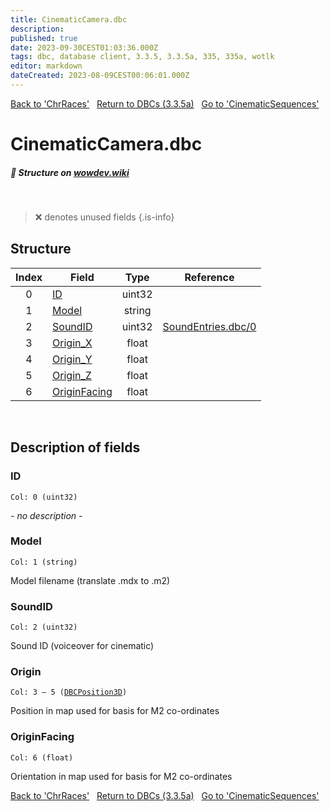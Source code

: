 ```yaml
---
title: CinematicCamera.dbc
description:
published: true
date: 2023-09-30CEST01:03:36.000Z
tags: dbc, database client, 3.3.5, 3.3.5a, 335, 335a, wotlk
editor: markdown
dateCreated: 2023-08-09CEST00:06:01.000Z
---
```

<a href="https://trinitycore.info/files/DBC/335/chrraces" class="mt-5 v-btn v-btn--depressed v-btn--flat v-btn--outlined theme--light v-size--default darkblue--text text--lighten-3"><span class="v-btn__content"><i aria-hidden="true" class="v-icon notranslate v-icon--left mdi mdi-arrow-left theme--light"></i><span>Back to 'ChrRaces'</span></span></a>&nbsp;&nbsp;&nbsp;<a href="https://trinitycore.info/files/DBC/335/DBC" class="mt-5 v-btn v-btn--depressed v-btn--flat v-btn--outlined theme--light v-size--default darkblue--text text--lighten-3"><span class="v-btn__content"><i aria-hidden="true" class="v-icon notranslate v-icon--left mdi mdi-home-outline theme--light"></i><span>Return to DBCs (3.3.5a)</span></span></a>&nbsp;&nbsp;&nbsp;<a href="https://trinitycore.info/files/DBC/335/cinematicsequences" class="mt-5 v-btn v-btn--depressed v-btn--flat v-btn--outlined theme--light v-size--default darkblue--text text--lighten-3"><span class="v-btn__content"><span>Go to 'CinematicSequences'</span><i aria-hidden="true" class="v-icon notranslate v-icon--right mdi mdi-arrow-right theme--light"></i></span></a>

# CinematicCamera.dbc
##### :pencil: Structure on [wowdev.wiki](https://wowdev.wiki/DB/CinematicCamera)
&nbsp;

> :x: denotes unused fields
{.is-info}


## Structure

| Index | Field | Type | Reference |
| :---: | --- | :---: | --- |
| 0 | [ID](#id-alt) | uint32 |  |
| 1 | [Model](#model) | string |  |
| 2 | [SoundID](#soundid) | uint32 | [SoundEntries.dbc/0](/files/DBC/335/soundentries#id-alt) |
| 3 | [Origin_X](#origin) | float |  |
| 4 | [Origin_Y](#origin) | float |  |
| 5 | [Origin_Z](#origin) | float |  |
| 6 | [OriginFacing](#originfacing) | float |  |
&nbsp;
## Description of fields

### ID <!-- {#id-alt} -->
<code>Col: 0 (uint32)</code>

*- no description -*
&nbsp;

### Model
<code>Col: 1 (string)</code>

Model filename (translate .mdx to .m2)
&nbsp;

### SoundID
<code>Col: 2 (uint32)</code>

Sound ID (voiceover for cinematic)
&nbsp;

### Origin
<code>Col: 3 &ndash; 5 ([DBCPosition3D](/how-to/worldposition))</code>

Position in map used for basis for M2 co-ordinates
&nbsp;

### OriginFacing
<code>Col: 6 (float)</code>

Orientation in map used for basis for M2 co-ordinates
&nbsp;

<a href="https://trinitycore.info/files/DBC/335/chrraces" class="mt-5 v-btn v-btn--depressed v-btn--flat v-btn--outlined theme--light v-size--default darkblue--text text--lighten-3"><span class="v-btn__content"><i aria-hidden="true" class="v-icon notranslate v-icon--left mdi mdi-arrow-left theme--light"></i><span>Back to 'ChrRaces'</span></span></a>&nbsp;&nbsp;&nbsp;<a href="https://trinitycore.info/files/DBC/335/DBC" class="mt-5 v-btn v-btn--depressed v-btn--flat v-btn--outlined theme--light v-size--default darkblue--text text--lighten-3"><span class="v-btn__content"><i aria-hidden="true" class="v-icon notranslate v-icon--left mdi mdi-home-outline theme--light"></i><span>Return to DBCs (3.3.5a)</span></span></a>&nbsp;&nbsp;&nbsp;<a href="https://trinitycore.info/files/DBC/335/cinematicsequences" class="mt-5 v-btn v-btn--depressed v-btn--flat v-btn--outlined theme--light v-size--default darkblue--text text--lighten-3"><span class="v-btn__content"><span>Go to 'CinematicSequences'</span><i aria-hidden="true" class="v-icon notranslate v-icon--right mdi mdi-arrow-right theme--light"></i></span></a>
